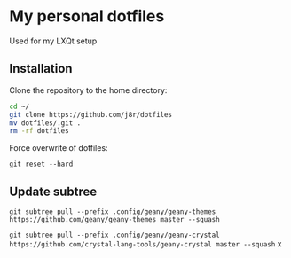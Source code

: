 # My personal dotfiles

Used for my LXQt setup

## Installation

Clone the repository to the home directory:

```sh
cd ~/
git clone https://github.com/j8r/dotfiles
mv dotfiles/.git .
rm -rf dotfiles
```

Force overwrite of dotfiles:

`git reset --hard`

## Update subtree

`git subtree pull --prefix .config/geany/geany-themes https://github.com/geany/geany-themes master --squash`

`git subtree pull --prefix .config/geany/geany-crystal https://github.com/crystal-lang-tools/geany-crystal master --squash`
x
